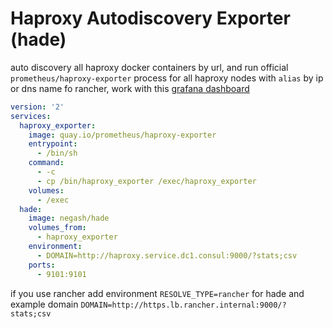 # Haproxy Autodiscovery Exporter (hade)

auto discovery all haproxy docker containers by url, and run official `prometheus/haproxy-exporter` process for all haproxy nodes with `alias` by ip or dns name fo rancher, work with this [grafana dashboard](https://grafana.com/dashboards/364)

```yaml
version: '2'
services:
  haproxy_exporter:
    image: quay.io/prometheus/haproxy-exporter
    entrypoint:
      - /bin/sh
    command:
      - -c
      - cp /bin/haproxy_exporter /exec/haproxy_exporter
    volumes:
      - /exec
  hade:
    image: negash/hade
    volumes_from:
      - haproxy_exporter
    environment:
      - DOMAIN=http://haproxy.service.dc1.consul:9000/?stats;csv
    ports:
      - 9101:9101
```

if you use rancher add environment `RESOLVE_TYPE=rancher` for hade and example domain `DOMAIN=http://https.lb.rancher.internal:9000/?stats;csv`
